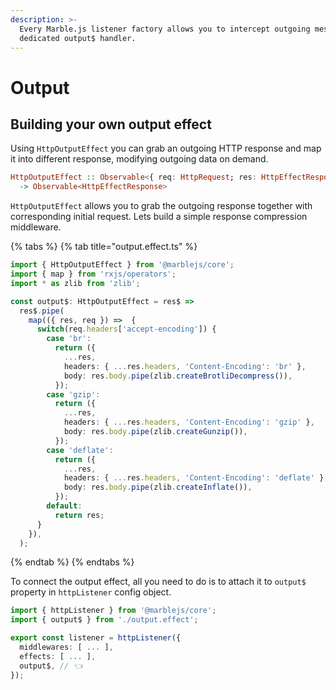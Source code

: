 ```yaml
---
description: >-
  Every Marble.js listener factory allows you to intercept outgoing messages via
  dedicated output$ handler.
---
```


# Output

## Building your own output effect

Using `HttpOutputEffect` you can grab an outgoing HTTP response and map it into different response, modifying outgoing data on demand.

```haskell
HttpOutputEffect :: Observable<{ req: HttpRequest; res: HttpEffectResponse }>
  -> Observable<HttpEffectResponse>
```

`HttpOutputEffect` allows you to grab the outgoing response together with corresponding initial request. Lets build a simple response compression middleware.

{% tabs %}
{% tab title="output.effect.ts" %}
```typescript
import { HttpOutputEffect } from '@marblejs/core';
import { map } from 'rxjs/operators';
import * as zlib from 'zlib';

const output$: HttpOutputEffect = res$ =>
  res$.pipe(
    map(({ res, req }) =>  {
      switch(req.headers['accept-encoding']) {
        case 'br':
          return ({
            ...res,
            headers: { ...res.headers, 'Content-Encoding': 'br' },
            body: res.body.pipe(zlib.createBrotliDecompress()),
          });
        case 'gzip':
          return ({
            ...res,
            headers: { ...res.headers, 'Content-Encoding': 'gzip' },
            body: res.body.pipe(zlib.createGunzip()),
          });
        case 'deflate':
          return ({
            ...res,
            headers: { ...res.headers, 'Content-Encoding': 'deflate' },
            body: res.body.pipe(zlib.createInflate()),
          });
        default:
          return res;
      }
    }),
  );
```
{% endtab %}
{% endtabs %}

To connect the output effect, all you need to do is to attach it to `output$` property in `httpListener` config object.

```typescript
import { httpListener } from '@marblejs/core';
import { output$ } from './output.effect';

export const listener = httpListener({
  middlewares: [ ... ],
  effects: [ ... ],
  output$, // 👈
});
```

